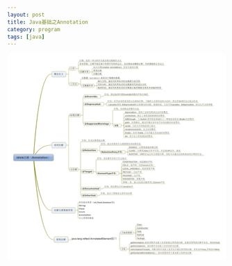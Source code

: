 ```yaml
---
layout: post
title: Java基础之Annotation
category: program
tags: [java]
---
```


![annotation](../../images/annotation.jpg)